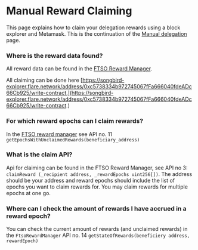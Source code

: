 # Manual Reward Claiming

This page explains how to claim your delegation rewards using a block explorer and Metamask. This is the continuation of the [Manual delegation](manual-delegation.md) page.

### Where is the reward data found?

All reward data can be found in the [FTSO Reward Manager](https://songbird-explorer.flare.network/address/0xc5738334b972745067fFa666040fdeADc66Cb925/read-contract).

All claiming can be done here [https://songbird-explorer.flare.network/address/0xc5738334b972745067fFa666040fdeADc66Cb925/write-contract.](https://songbird-explorer.flare.network/address/0xc5738334b972745067fFa666040fdeADc66Cb925/write-contract.)

### For which reward epochs can I claim rewards?

In the [FTSO reward manager](https://songbird-explorer.flare.network/address/0xc5738334b972745067fFa666040fdeADc66Cb925/read-contract) see API no. 11 `getEpochsWithUnclaimedRewards(beneficiary_address)`

### What is the claim API?

Api for claiming can be found in the FTSO Reward Manager, see API no 3: `claimReward (_recipient address, _rewardEpochs uint256[])`. The address should be your address and reward epochs should include the list of epochs you want to claim rewards for. You may claim rewards for multiple epochs at one go.

### Where can I check the amount of rewards I have accrued in a reward epoch?

You can check the current amount of rewards (and unclaimed rewards) in the `FtsoRewardManager` API no. 14 `getStateOfRewards(beneficiery address, rewardEpoch)`
